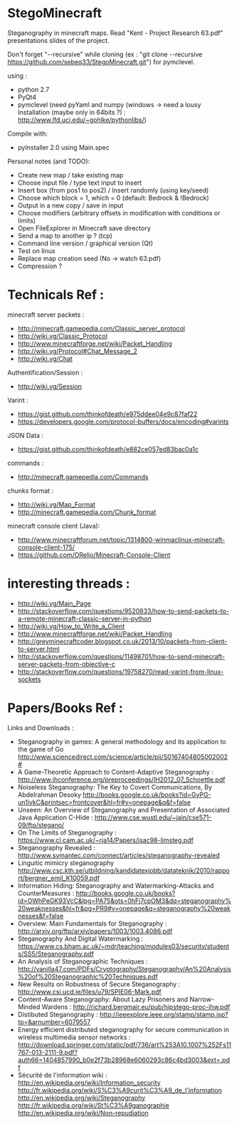StegoMinecraft
==============

Steganography in minecraft maps. Read "Kent - Project Research 63.pdf" presentations slides of the project.

Don't forget "--recursive" while cloning (ex : "git clone --recursive https://github.com/sebeq33/StegoMinecraft.git") for pymclevel.

using :
- python 2.7
- PyQt4 
- pymclevel (need pyYaml and numpy (windows -> need a lousy Installation (maybe only in 64bits ?) : http://www.lfd.uci.edu/~gohlke/pythonlibs/)

Compile with:
- pyInstaller 2.0 using Main.spec


Personal notes (and TODO):

- Create new map / take existing map
- Choose input file / type text input to insert
- Insert box (from pos1 to pos2) / Insert randomly (using key/seed)
- Choose which block = 1, which = 0 (default: Bedrock & !Bedrock)
- Output in a new copy / save in input
- Choose modifiers (arbitrary offsets in modification with conditions or limits)
- Open FileExplorer in Minecraft save directory
- Send a map to another ip ? (tcp)
- Command line version / graphical version (Qt)
- Test on linux
- Replace map creation seed (No -> watch 63.pdf)
- Compression ?

# Technicals Ref :
minecraft server packets : 
- http://minecraft.gamepedia.com/Classic_server_protocol
- http://wiki.vg/Classic_Protocol
- http://www.minecraftforge.net/wiki/Packet_Handling
- http://wiki.vg/Protocol#Chat_Message_2
- http://wiki.vg/Chat

Authentification/Session :
- http://wiki.vg/Session

Varint :
- https://gist.github.com/thinkofdeath/e975ddee04e9c87faf22
- https://developers.google.com/protocol-buffers/docs/encoding#varints

JSON Data :
- https://gist.github.com/thinkofdeath/e882ce057ed83bac0a1c

commands :
- http://minecraft.gamepedia.com/Commands

chunks format : 
- http://wiki.vg/Map_Format
- http://minecraft.gamepedia.com/Chunk_format

minecraft console client (Java):
- http://www.minecraftforum.net/topic/1314800-winmaclinux-minecraft-console-client-175/
- https://github.com/ORelio/Minecraft-Console-Client

# interesting threads : 
- http://wiki.vg/Main_Page
- http://stackoverflow.com/questions/9520833/how-to-send-packets-to-a-remote-minecraft-classic-server-in-python
- http://wiki.vg/How_to_Write_a_Client
- http://www.minecraftforge.net/wiki/Packet_Handling
- http://greyminecraftcoder.blogspot.co.uk/2013/10/packets-from-client-to-server.html
- http://stackoverflow.com/questions/11498701/how-to-send-minecraft-server-packets-from-objective-c
- http://stackoverflow.com/questions/19758270/read-varint-from-linux-sockets

# Papers/Books Ref :

Links and Downloads :
- Steganography in games: A general methodology and its application to the game of Go
http://www.sciencedirect.com/science/article/pii/S0167404805002002#
- A Game-Theoretic Approach to Content-Adaptive Steganography : 
http://www.ihconference.org/preproceedings/IH2012_07_Schoettle.pdf
- Noiseless Steganography: The Key to Covert Communications, By Abdelrahman Desoky
http://books.google.co.uk/books?id=GyPG-un1ivkC&printsec=frontcover&hl=fr#v=onepage&q&f=false
- Unseen: An Overview of Steganography and Presentation of Associated Java Application C-Hide :
http://www.cse.wustl.edu/~jain/cse571-09/ftp/stegano/
- On The Limits of Steganography :
https://www.cl.cam.ac.uk/~rja14/Papers/jsac98-limsteg.pdf
- Steganography Revealed :
http://www.symantec.com/connect/articles/steganography-revealed
- Linguitic mimicry steganography
http://www.csc.kth.se/utbildning/kandidatexjobb/datateknik/2010/rapport/bergner_emil_K10059.pdf
- Information Hiding: Steganography and Watermarking-Attacks and CounterMeasures : 
http://books.google.co.uk/books?id=OWhPeGK93VcC&lpg=PA75&ots=0hFj7cpOM3&dq=steganography%20weaknesses&hl=fr&pg=PR9#v=onepage&q=steganography%20weaknesses&f=false
- Overview: Main Fundamentals for Steganography :
http://arxiv.org/ftp/arxiv/papers/1003/1003.4086.pdf
- Steganography And Digital Watermarking :
https://www.cs.bham.ac.uk/~mdr/teaching/modules03/security/students/SS5/Steganography.pdf
- An Analysis of Steganographic Techniques :
http://vanilla47.com/PDFs/Cryptography/Steganography/An%20Analysis%20of%20Steganographic%20Techniques.pdf
- New Results on Robustness of Secure Steganography :
http://www.csi.ucd.ie/files/u79/SPIE06-Mark.pdf
- Content-Aware Steganography: About Lazy Prisoners and Narrow-Minded Wardens :
http://richard.bergmair.eu/pub/hipstego-proc-ihw.pdf
- Distibuted Steganography :
http://ieeexplore.ieee.org/stamp/stamp.jsp?tp=&arnumber=6079557
- Energy efficient distributed steganography for secure communication in wireless multimedia sensor networks :
http://download.springer.com/static/pdf/736/art%253A10.1007%252Fs11767-013-2111-9.pdf?auth66=1404857990_b0e2f73b28968e6060293c86c4bd3003&ext=.pdf
- Sécurité de l'information wiki : 
http://en.wikipedia.org/wiki/Information_security
http://fr.wikipedia.org/wiki/S%C3%A9curit%C3%A9_de_l'information
http://en.wikipedia.org/wiki/Steganography
http://fr.wikipedia.org/wiki/St%C3%A9ganographie
http://en.wikipedia.org/wiki/Non-repudiation

